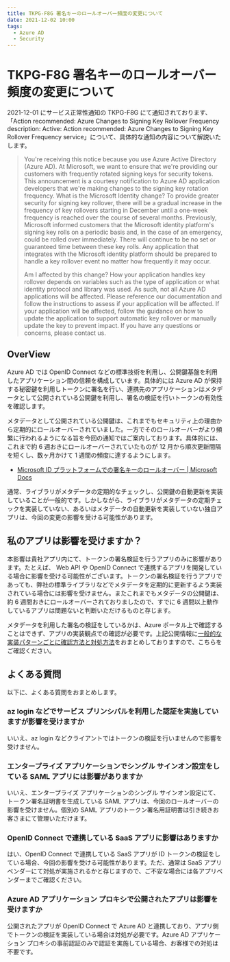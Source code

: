 ```yaml
---
title: TKPG-F8G 署名キーのロールオーバー頻度の変更について
date: 2021-12-02 10:00
tags:
  - Azure AD
  - Security
---
```


# TKPG-F8G 署名キーのロールオーバー頻度の変更について

2021-12-01 にサービス正常性通知の TKPG-F8G にて通知されております、「Action recommended: Azure Changes to Signing Key Rollover Frequency description: Active: Action recommended: Azure Changes to Signing Key Rollover Frequency service」について、具体的な通知の内容について解説いたします。

> You're receiving this notice because you use Azure Active Directory (Azure AD).
At Microsoft, we want to ensure that we're providing our customers with frequently rotated signing keys for security tokens. This announcement is a courtesy notification to Azure AD application developers that we're making changes to the signing key rotation frequency.
> What is the Microsoft Identity change?
> To provide greater security for signing key rollover, there will be a gradual increase in the frequency of key rollovers starting in December until a one-week frequency is reached over the course of several months.
> Previously, Microsoft informed customers that the Microsoft identity platform's signing key rolls on a periodic basis and, in the case of an emergency, could be rolled over immediately. There will continue to be no set or guaranteed time between these key rolls. Any application that integrates with the Microsoft identity platform should be prepared to handle a key rollover event no matter how frequently it may occur.
> 
> Am I affected by this change?
> How your application handles key rollover depends on variables such as the type of application or what identity protocol and library was used. As such, not all Azure AD applications will be affected.
> Please reference our documentation and follow the instructions to assess if your application will be affected. If your application will be affected, follow the guidance on how to update the application to support automatic key rollover or manually update the key to prevent impact.
> If you have any questions or concerns, please contact us.

## OverView

Azure AD では OpenID Connect などの標準技術を利用し、公開鍵基盤を利用したアプリケーション間の信頼を構成しています。具体的には Azure AD が保持する秘密鍵を利用しトークンに署名を行い、連携先のアプリケーションはメタデータとして公開されている公開鍵を利用し、署名の検証を行いトークンの有効性を確認します。

メタデータとして公開されている公開鍵は、これまでもセキュリティ上の理由から定期的にロールオーバーされていました。一方でそのロールオーバーがより頻繁に行われるようになる旨を今回の通知ではご案内しております。具体的には、これまで約 6 週おきにロールオーバーされていたものが 12 月から順次更新間隔を短くし、数ヶ月かけて 1 週間の頻度に達するようにします。

- [Microsoft ID プラットフォームでの署名キーのロールオーバー | Microsoft Docs](https://docs.microsoft.com/ja-jp/azure/active-directory/develop/active-directory-signing-key-rollover?WT.mc_id=Portal-Microsoft_Azure_Health#overview-of-signing-keys-in-the-microsoft-identity-platform)

通常、ライブラリがメタデータの定期的なチェックし、公開鍵の自動更新を実装していることが一般的です。しかしながら、ライブラリがメタデータの定期チェックを実装していない、あるいはメタデータの自動更新を実装していない独自アプリは、今回の変更の影響を受ける可能性があります。

## 私のアプリは影響を受けますか？

本影響は貴社アプリ内にて、トークンの署名検証を行うアプリのみに影響があります。たとえば、 Web API や OpenID Connect で連携するアプリを開発している場合に影響を受ける可能性がございます。トークンの署名検証を行うアプリであっても、弊社の標準ライブラリなどでメタデータを定期的に更新するよう実装されている場合には影響を受けません。またこれまでもメタデータの公開鍵は、約 6 週間おきにロールオーバーされておりましたので、すでに 6 週間以上動作しているアプリは問題ないと判断いただけるものと存じます。

メタデータを利用した署名の検証をしているかは、Azure ポータル上で確認することはできず、アプリの実装観点での確認が必要です。上記公開情報に[一般的な実装パターンごとに確認方法と対処方法](https://docs.microsoft.com/ja-jp/azure/active-directory/develop/active-directory-signing-key-rollover?WT.mc_id=Portal-Microsoft_Azure_Health#how-to-assess-if-your-application-will-be-affected-and-what-to-do-about-it)をおまとめしておりますので、こちらをご確認ください。

## よくある質問

以下に、よくある質問をおまとめします。

### az login などでサービス プリンシパルを利用した認証を実施していますが影響を受けますか

いいえ、az login などクライアントではトークンの検証を行いませんので影響を受けません。

### エンタープライズ アプリケーションでシングル サインオン設定をしている SAML アプリには影響がありますか

いいえ、エンタープライズ アプリケーションのシングル サインオン設定にて、トークン署名証明書を生成している SAML アプリは、今回のロールオーバーの影響を受けません。個別の SAML アプリのトークン署名用証明書は引き続きお客さまにて管理いただけます。

### OpenID Connect で連携している SaaS アプリに影響はありますか

はい、OpenID Connect で連携している SaaS アプリが ID トークンの検証をしている場合、今回の影響を受ける可能性があります。ただ、通常は SaaS アプリベンダーにて対処が実施されるかと存じますので、ご不安な場合には各アプリベンダーまでご確認ください。

### Azure AD アプリケーション プロキシで公開されたアプリは影響を受けますか

公開されたアプリが OpenID Connect で Azure AD と連携しており、アプリ側でトークンの検証を実装している場合は対処が必要です。Azure AD アプリケーション プロキシの事前認証のみで認証を実施している場合、お客様での対処は不要です。

